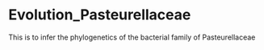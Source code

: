 # Evolution_Pasteurellaceae
This is to infer the phylogenetics of the bacterial family of Pasteurellaceae
